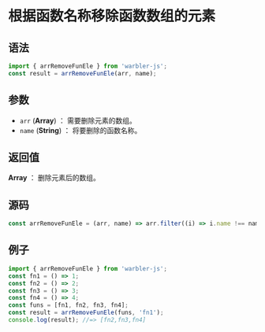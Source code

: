 # 根据函数名称移除函数数组的元素

## 语法

```js
import { arrRemoveFunEle } from 'warbler-js';
const result = arrRemoveFunEle(arr, name);
```

## 参数

- `arr` (**Array**) ： 需要删除元素的数组。
- `name` (**String**) ： 将要删除的函数名称。

## 返回值

**Array** ： 删除元素后的数组。

## 源码

```js
const arrRemoveFunEle = (arr, name) => arr.filter((i) => i.name !== name);
```

## 例子

```js
import { arrRemoveFunEle } from 'warbler-js';
const fn1 = () => 1;
const fn2 = () => 2;
const fn3 = () => 3;
const fn4 = () => 4;
const funs = [fn1, fn2, fn3, fn4];
const result = arrRemoveFunEle(funs, 'fn1');
console.log(result); //=> [fn2,fn3,fn4]
```
